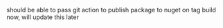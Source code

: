 should be able to pass git action to publish package to nuget on tag build now, will update this later
